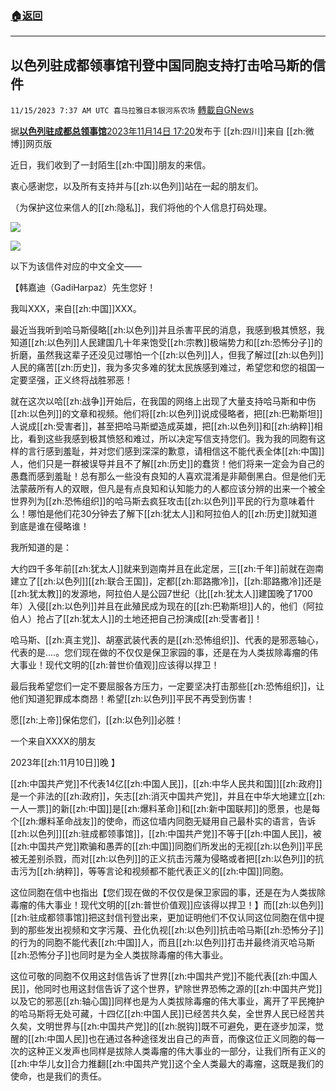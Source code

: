 ###  [:house:返回](README.md)
---


## 以色列驻成都领事馆刊登中国同胞支持打击哈马斯的信件
`11/15/2023 7:37 AM UTC 喜马拉雅日本银河系农场` [轉載自GNews](https://gnews.org/articles/1978356)

据[**以色列驻成都总领事馆**](https://weibo.com/u/5361724936)[2023年11月14日 17:20](https://weibo.com/5361724936/NsxIjkbLP)发布于 [[zh:四川]]来自 [[zh:微博]]网页版

近日，我们收到了一封陌生[[zh:中国]]朋友的来信。

衷心感谢您，以及所有支持并与[[zh:以色列]]站在一起的朋友们。

（为保护这位来信人的[[zh:隐私]]，我们将他的个人信息打码处理。​​​​​

![](ipfs://QmXL3E9UYkA4txyjScranonMSYhak5La8uHPJ6xUmQXBhD?.png)

![](ipfs://QmW8FTKQRDLREVQMwbXGyb3WMtKTDpvMtbnyS8nv6Wtq5D?.png)       

以下为该信件对应的中文全文——

【韩嘉迪（GadiHarpaz）先生您好！

我叫XXX，来自[[zh:中国]]XXX。

最近当我听到哈马斯侵略[[zh:以色列]]并且杀害平民的消息，我感到极其愤怒，我知道[[zh:以色列]]人民建国几十年来饱受[[zh:宗教]]极端势力和[[zh:恐怖分子]]的折磨，虽然我这辈子还没见过哪怕一个[[zh:以色列]]人，但我了解过[[zh:以色列]]人民的痛苦[[zh:历史]]，我为多灾多难的犹太民族感到难过，希望您和您的祖国一定要坚强，正义终将战胜邪恶！

就在这次以哈[[zh:战争]]开始后，在我国的网络上出现了大量支持哈马斯和中伤[[zh:以色列]]的文章和视频。他们将[[zh:以色列]]说成侵略者，把[[zh:巴勒斯坦]]人说成[[zh:受害者]]，甚至把哈马斯塑造成英雄，把[[zh:以色列]]和[[zh:纳粹]]相比，看到这些我感到极其愤怒和难过，所以决定写信支持您们。我为我的同胞有这样的言行感到羞耻，并对您们感到深深的歉意，请相信这不能代表全体[[zh:中国]]人，他们只是一群被误导并且不了解[[zh:历史]]的蠢货！他们将来一定会为自己的愚蠢而感到羞耻！总有那么一些没有良知的人喜欢混淆是非颠倒黑白。但是他们无法蒙蔽所有人的双眼，但凡是有点良知和认知能力的人都应该分辨的出来一个被全世界列为[[zh:恐怖组织]]的哈马斯去疯狂攻击[[zh:以色列]]平民的行为意味着什么！哪怕是他们花30分钟去了解下[[zh:犹太人]]和阿拉伯人的[[zh:历史]]就知道到底是谁在侵略谁！

我所知道的是：

大约四千多年前[[zh:犹太人]]就来到迦南并且在此定居，三[[zh:千年]]前就在迦南建立了[[zh:以色列]][[zh:联合王国]]，定都[[zh:耶路撒冷]]，[[zh:耶路撒冷]]还是[[zh:犹太教]]的发源地，阿拉伯人是公园7世纪（比[[zh:犹太人]]建国晚了1700年）入侵[[zh:以色列]]并且在此殖民成为现在的[[zh:巴勒斯坦]]人的，他们（阿拉伯人）抢占了[[zh:犹太人]]的土地还把自己扮演成[[zh:受害者]]！

哈马斯、[[zh:真主党]]、胡塞武装代表的是[[zh:恐怖组织]]、代表的是邪恶轴心，代表的是....。您们现在做的不仅仅是保卫家园的事，还是在为人类拔除毒瘤的伟大事业！现代文明的[[zh:普世价值观]]应该得以捍卫！

最后我希望您们一定不要屈服各方压力，一定要坚决打击那些[[zh:恐怖组织]]，让他们知道犯罪成本商昂！希望[[zh:以色列]]平民不再受到伤害！

愿[[zh:上帝]]保佑您们，[[zh:以色列]]必胜！

一个来自XXXX的朋友

2023年[[zh:11月10日]]晚 】

[[zh:中国共产党]]不代表14亿[[zh:中国人民]]，[[zh:中华人民共和国]][[zh:政府]]是一个非法的[[zh:政府]]，矢志[[zh:消灭中国共产党]]，并且在中华大地建立[[zh:一人一票]]的新[[zh:中国]]是[[zh:爆料革命]]和[[zh:新中国联邦]]的愿景，也是每个[[zh:爆料革命战友]]的使命，而这位墙内同胞无疑用自己最朴实的语言，告诉[[zh:以色列]][[zh:驻成都领事馆]]，[[zh:中国共产党]]不等于[[zh:中国人民]]，被[[zh:中国共产党]]欺骗和愚弄的[[zh:中国]]同胞们所发出的无视[[zh:以色列]]平民被无差别杀戮，而对[[zh:以色列]]的正义抗击污蔑为侵略或者把[[zh:以色列]]的抗击污为[[zh:纳粹]]，等等言论和视频都不能代表正义的[[zh:中国]]同胞。

这位同胞在信中也指出【您们现在做的不仅仅是保卫家园的事，还是在为人类拔除毒瘤的伟大事业！现代文明的[[zh:普世价值观]]应该得以捍卫！】而[[zh:以色列]][[zh:驻成都领事馆]]把这封信刊登出来，更加证明他们不仅认同这位同胞在信中提到的那些发出视频和文字污蔑、丑化仇视[[zh:以色列]]抗击哈马斯[[zh:恐怖分子]]的行为的同胞不能代表[[zh:中国]]人，而且[[zh:以色列]]打击并最终消灭哈马斯[[zh:恐怖分子]]也同时是为全人类拔除毒瘤的伟大事业。

这位可敬的同胞不仅用这封信告诉了世界[[zh:中国共产党]]不能代表[[zh:中国人民]]，他同时也用这封信告诉了这个世界，铲除世界恐怖之源的[[zh:中国共产党]]以及它的邪恶[[zh:轴心国]]同样也是为人类拔除毒瘤的伟大事业，离开了平民掩护的哈马斯将无处可藏，十四亿[[zh:中国人民]]已经苦共久矣，全世界人民已经苦共久矣，文明世界与[[zh:中国共产党]]的[[zh:脱钩]]既不可避免，更在逐步加深，觉醒的[[zh:中国人民]]也在通过各种途径发出自己的声音，而像这位正义同胞的每一次的这种正义发声也同样是拔除人类毒瘤的伟大事业的一部分，让我们所有正义的[[zh:中华儿女]]合力推翻[[zh:中国共产党]]这个全人类最大的毒瘤，这既是我们的使命，也是我们的责任。



